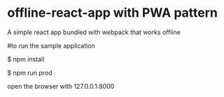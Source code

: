 # offline-react-app with PWA pattern
A simple react app bundled with webpack that works offline

#to run the sample application
 
  $ npm install  
 
  $ npm run prod
 
 open the browser with 127.0.0.1:8000
